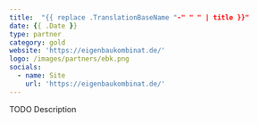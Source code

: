 ```yaml
---
title:  "{{ replace .TranslationBaseName "-" " " | title }}"
date: {{ .Date }}
type: partner
category: gold
website: 'https://eigenbaukombinat.de/'
logo: /images/partners/ebk.png
socials:
  - name: Site
    url: 'https://eigenbaukombinat.de/'
---
```


TODO Description